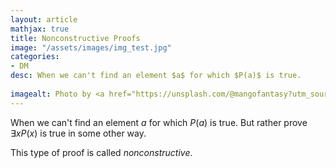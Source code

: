 ```yaml
---
layout: article
mathjax: true
title: Nonconstructive Proofs
image: "/assets/images/img_test.jpg"
categories:
- DM
desc: When we can't find an element $a$ for which $P(a)$ is true.
 
imagealt: Photo by <a href="https://unsplash.com/@mangofantasy?utm_source=unsplash&utm_medium=referral&utm_content=creditCopyText">Tim Johnson</a> on <a href="https://unsplash.com/s/photos/logic?utm_source=unsplash&utm_medium=referral&utm_content=creditCopyText">Unsplash</a>
---
```

When we can't find an element $a$ for which $P(a)$ is true.
But rather prove $\exists xP(x)$ is true in some other way.

This type of proof is called *nonconstructive*.